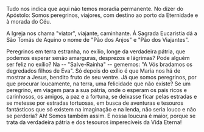Tudo nos indica que aqui não temos moradia permanente. No dizer do Apóstolo: Somos peregrinos, viajores, com destino ao porto da Eternidade e à morada do Céu.

A Igreja nos chama "viator", viajante, caminhante. À Sagrada Eucaristia dá a São Tomás de Aquino o nome de "Pão dos Anjos" e "Pão dos Viajantes".

Peregrinos em terra estranha, no exílio, longe da verdadeira pátria, que podemos esperar senão amarguras, desprezos e lágrimas? Pode alguém ser feliz no exílio? Na -- "Salve-Rainha" -- gememos: "A Vós bradamos os degredados filhos de Eva". Só depois do exílio é que Maria nos há de mostrar a Jesus, bendito fruto de seu ventre. Já que somos peregrinos, por que procurar loucamente, na terra, uma felicidade que não existe? Se um peregrino, em viagem para a sua pátria, onde o esperam os pais ricos e carinhosos, os amigos, a paz e a fortuna, se deixasse ficar pelas estradas e se metesse por estradas tortuosas, em busca de aventuras e tesouros fantásticos que só existem na imaginação e na lenda, não seria louco e não se perderia? Ah! Somos também assim. E nossa loucura é maior, porque se trata da verdadeira pátria e dos tesouros imperecíveis da Vida Eterna!